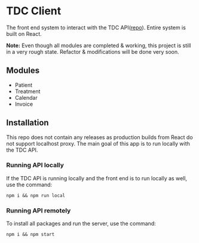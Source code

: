 TDC Client
=
The front end system to interact with the TDC API([repo](https://github.com/datmemerboi/TDC)). Entire system is built on React.

**Note:** Even though all modules are completed & working, this project is still in a very rough state. Refactor & modifications will be done very soon.

## Modules
- Patient
- Treatment
- Calendar
- Invoice

## Installation
This repo does not contain any releases as production builds from React do not support localhost proxy. The main goal of this app is to run locally with the TDC API.

### Running API locally
If the TDC API is running locally and the front end is to run locally as well, use the command:

```
npm i && npm run local
```

### Running API remotely
To install all packages and run the server, use the command:

```
npm i && npm start
```
